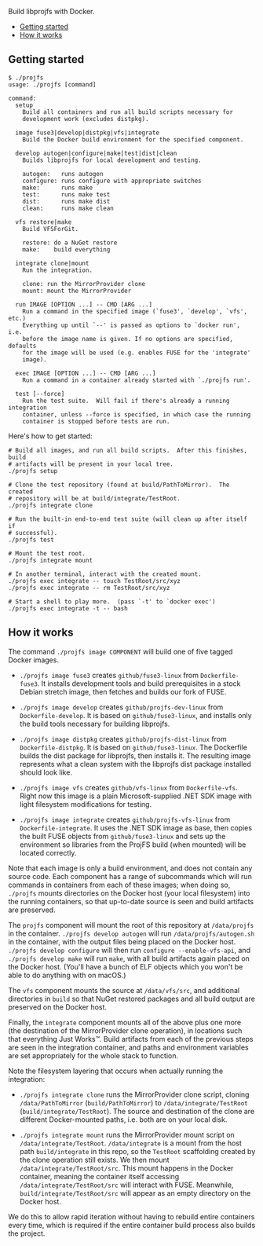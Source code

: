 Build libprojfs with Docker.

  - [Getting started](#getting-started)
  - [How it works](#how-it-works)

## Getting started

``` console
$ ./projfs
usage: ./projfs [command]

command:
  setup
    Build all containers and run all build scripts necessary for
    development work (excludes distpkg).

  image fuse3|develop|distpkg|vfs|integrate
    Build the Docker build environment for the specified component.

  develop autogen|configure|make|test|dist|clean
    Builds libprojfs for local development and testing.

    autogen:   runs autogen
    configure: runs configure with appropriate switches
    make:      runs make
    test:      runs make test
    dist:      runs make dist
    clean:     runs make clean

  vfs restore|make
    Build VFSForGit.

    restore: do a NuGet restore
    make:    build everything

  integrate clone|mount
    Run the integration.

    clone: run the MirrorProvider clone
    mount: mount the MirrorProvider

  run IMAGE [OPTION ...] -- CMD [ARG ...]
    Run a command in the specified image (`fuse3', `develop', `vfs', etc.)
    Everything up until `--' is passed as options to `docker run', i.e.
    before the image name is given. If no options are specified, defaults
    for the image will be used (e.g. enables FUSE for the 'integrate'
    image).

  exec IMAGE [OPTION ...] -- CMD [ARG ...]
    Run a command in a container already started with `./projfs run'.

  test [--force]
    Run the test suite.  Will fail if there's already a running integration
    container, unless --force is specified, in which case the running
    container is stopped before tests are run.
```

Here's how to get started:

``` shell
# Build all images, and run all build scripts.  After this finishes, build
# artifacts will be present in your local tree.
./projfs setup

# Clone the test repository (found at build/PathToMirror).  The created
# repository will be at build/integrate/TestRoot.
./projfs integrate clone

# Run the built-in end-to-end test suite (will clean up after itself if
# successful).
./projfs test

# Mount the test root.
./projfs integrate mount

# In another terminal, interact with the created mount.
./projfs exec integrate -- touch TestRoot/src/xyz
./projfs exec integrate -- rm TestRoot/src/xyz

# Start a shell to play more.  (pass `-t' to `docker exec')
./projfs exec integrate -t -- bash
```

## How it works

The command `./projfs image COMPONENT` will build one of five tagged Docker images.

  - `./projfs image fuse3` creates `github/fuse3-linux` from `Dockerfile-fuse3`. It installs development tools and build
    prerequisites in a stock Debian stretch image, then fetches and builds our fork of FUSE.

  - `./projfs image develop` creates `github/projfs-dev-linux` from `Dockerfile-develop`. It is based on
    `github/fuse3-linux`, and installs only the build tools necessary for building libprojfs.

  - `./projfs image distpkg` creates `github/projfs-dist-linux` from `Dockerfile-distpkg`. It is based on
    `github/fuse3-linux`. The Dockerfile builds the dist package for libprojfs, then installs it. The resulting image
    represents what a clean system with the libprojfs dist package installed should look like.

  - `./projfs image vfs` creates `github/vfs-linux` from `Dockerfile-vfs`. Right now this image is a plain
    Microsoft-supplied .NET SDK image with light filesystem modifications for testing.

  - `./projfs image integrate` creates `github/projfs-vfs-linux` from `Dockerfile-integrate`. It uses the .NET SDK image
    as base, then copies the built FUSE objects from `github/fuse3-linux` and sets up the environment so libraries from
    the ProjFS build (when mounted) will be located correctly.

Note that each image is only a build environment, and does not contain any source code. Each component has a range of
subcommands which will run commands in containers from each of these images; when doing so, `./projfs` mounts
directories on the Docker host (your local filesystem) into the running containers, so that up-to-date source is seen
and build artifacts are preserved.

The `projfs` component will mount the root of this repository at `/data/projfs` in the container. `./projfs develop
autogen` will run `/data/projfs/autogen.sh` in the container, with the output files being placed on the Docker host.
`./projfs develop configure` will then run `configure --enable-vfs-api`, and
`./projfs develop make` will run `make`, with all build artifacts again placed on the Docker host. (You'll have a
bunch of ELF objects which you won't be able to do anything with on macOS.)

The `vfs` component mounts the source at `/data/vfs/src`, and additional directories in `build` so that NuGet restored
packages and all build output are preserved on the Docker host.

Finally, the `integrate` component mounts all of the above plus one more (the destination of the MirrorProvider clone
operation), in locations such that everything Just Works™. Build artifacts from each of the previous steps are seen in
the integration container, and paths and environment variables are set appropriately for the whole stack to function.

Note the filesystem layering that occurs when actually running the integration:

  - `./projfs integrate clone` runs the MirrorProvider clone script, cloning `/data/PathToMirror` (`build/PathToMirror`)
    to `/data/integrate/TestRoot` (`build/integrate/TestRoot`). The source and destination of the clone are different
    Docker-mounted paths, i.e. both are on your local disk.

  - `./projfs integrate mount` runs the MirrorProvider mount script on `/data/integrate/TestRoot`. `/data/integrate` is
    a mount from the host path `build/integrate` in this repo, so the `TestRoot` scaffolding created by the clone
    operation still exists. We then mount `/data/integrate/TestRoot/src`. This mount happens in the Docker container,
    meaning the container itself accessing `/data/integrate/TestRoot/src` will interact with FUSE. Meanwhile,
    `build/integrate/TestRoot/src` will appear as an empty directory on the Docker host.

We do this to allow rapid iteration without having to rebuild entire containers every time, which is required if the
entire container build process also builds the project.

